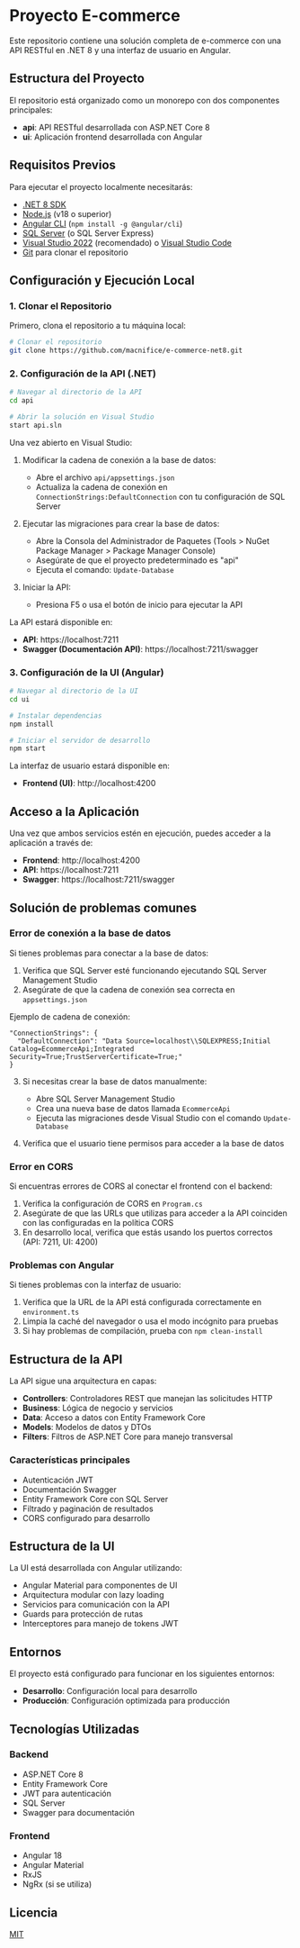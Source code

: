 # Proyecto E-commerce

Este repositorio contiene una solución completa de e-commerce con una API RESTful en .NET 8 y una interfaz de usuario en Angular.

## Estructura del Proyecto

El repositorio está organizado como un monorepo con dos componentes principales:

- **api**: API RESTful desarrollada con ASP.NET Core 8
- **ui**: Aplicación frontend desarrollada con Angular

## Requisitos Previos

Para ejecutar el proyecto localmente necesitarás:

- [.NET 8 SDK](https://dotnet.microsoft.com/download/dotnet/8.0)
- [Node.js](https://nodejs.org/) (v18 o superior)
- [Angular CLI](https://angular.io/cli) (`npm install -g @angular/cli`)
- [SQL Server](https://www.microsoft.com/es-es/sql-server/sql-server-downloads) (o SQL Server Express)
- [Visual Studio 2022](https://visualstudio.microsoft.com/es/downloads/) (recomendado) o [Visual Studio Code](https://code.visualstudio.com/)
- [Git](https://git-scm.com/downloads) para clonar el repositorio

## Configuración y Ejecución Local

### 1. Clonar el Repositorio

Primero, clona el repositorio a tu máquina local:

```bash
# Clonar el repositorio
git clone https://github.com/macnifice/e-commerce-net8.git
```

### 2. Configuración de la API (.NET)

```bash
# Navegar al directorio de la API
cd api

# Abrir la solución en Visual Studio
start api.sln
```

Una vez abierto en Visual Studio:

1. Modificar la cadena de conexión a la base de datos:
   - Abre el archivo `api/appsettings.json`
   - Actualiza la cadena de conexión en `ConnectionStrings:DefaultConnection` con tu configuración de SQL Server

2. Ejecutar las migraciones para crear la base de datos:
   - Abre la Consola del Administrador de Paquetes (Tools > NuGet Package Manager > Package Manager Console)
   - Asegúrate de que el proyecto predeterminado es "api"
   - Ejecuta el comando: `Update-Database`

3. Iniciar la API:
   - Presiona F5 o usa el botón de inicio para ejecutar la API

La API estará disponible en:
- **API**: https://localhost:7211
- **Swagger (Documentación API)**: https://localhost:7211/swagger

### 3. Configuración de la UI (Angular)

```bash
# Navegar al directorio de la UI
cd ui

# Instalar dependencias
npm install

# Iniciar el servidor de desarrollo
npm start
```

La interfaz de usuario estará disponible en:
- **Frontend (UI)**: http://localhost:4200

## Acceso a la Aplicación

Una vez que ambos servicios estén en ejecución, puedes acceder a la aplicación a través de:
- **Frontend**: http://localhost:4200
- **API**: https://localhost:7211
- **Swagger**: https://localhost:7211/swagger

## Solución de problemas comunes

### Error de conexión a la base de datos

Si tienes problemas para conectar a la base de datos:

1. Verifica que SQL Server esté funcionando ejecutando SQL Server Management Studio
2. Asegúrate de que la cadena de conexión sea correcta en `appsettings.json`

Ejemplo de cadena de conexión:
```
"ConnectionStrings": {
  "DefaultConnection": "Data Source=localhost\\SQLEXPRESS;Initial Catalog=EcommerceApi;Integrated Security=True;TrustServerCertificate=True;"
}
```

3. Si necesitas crear la base de datos manualmente:
   - Abre SQL Server Management Studio
   - Crea una nueva base de datos llamada `EcommerceApi`
   - Ejecuta las migraciones desde Visual Studio con el comando `Update-Database`

4. Verifica que el usuario tiene permisos para acceder a la base de datos

### Error en CORS

Si encuentras errores de CORS al conectar el frontend con el backend:

1. Verifica la configuración de CORS en `Program.cs`
2. Asegúrate de que las URLs que utilizas para acceder a la API coinciden con las configuradas en la política CORS
3. En desarrollo local, verifica que estás usando los puertos correctos (API: 7211, UI: 4200)

### Problemas con Angular

Si tienes problemas con la interfaz de usuario:

1. Verifica que la URL de la API está configurada correctamente en `environment.ts`
2. Limpia la caché del navegador o usa el modo incógnito para pruebas
3. Si hay problemas de compilación, prueba con `npm clean-install`

## Estructura de la API

La API sigue una arquitectura en capas:

- **Controllers**: Controladores REST que manejan las solicitudes HTTP
- **Business**: Lógica de negocio y servicios
- **Data**: Acceso a datos con Entity Framework Core
- **Models**: Modelos de datos y DTOs
- **Filters**: Filtros de ASP.NET Core para manejo transversal

### Características principales

- Autenticación JWT
- Documentación Swagger
- Entity Framework Core con SQL Server
- Filtrado y paginación de resultados
- CORS configurado para desarrollo

## Estructura de la UI

La UI está desarrollada con Angular utilizando:

- Angular Material para componentes de UI
- Arquitectura modular con lazy loading
- Servicios para comunicación con la API
- Guards para protección de rutas
- Interceptores para manejo de tokens JWT

## Entornos

El proyecto está configurado para funcionar en los siguientes entornos:

- **Desarrollo**: Configuración local para desarrollo
- **Producción**: Configuración optimizada para producción

## Tecnologías Utilizadas

### Backend
- ASP.NET Core 8
- Entity Framework Core
- JWT para autenticación
- SQL Server
- Swagger para documentación

### Frontend
- Angular 18
- Angular Material
- RxJS
- NgRx (si se utiliza)

## Licencia

[MIT](LICENSE) 
